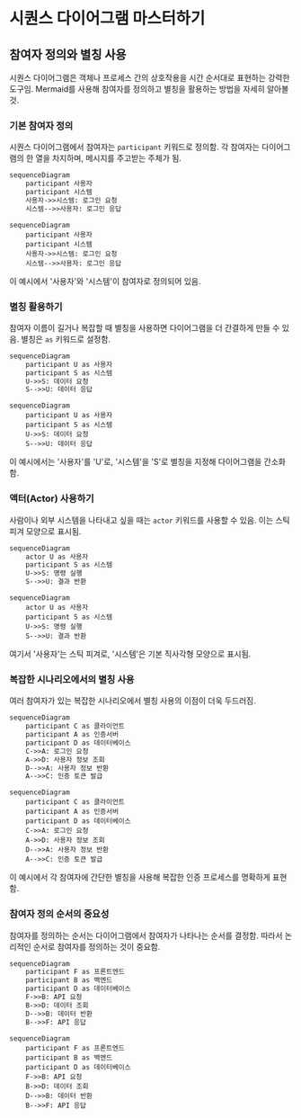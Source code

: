 # 시퀀스 다이어그램 마스터하기

## 참여자 정의와 별칭 사용

시퀀스 다이어그램은 객체나 프로세스 간의 상호작용을 시간 순서대로 표현하는 강력한 도구임. Mermaid를 사용해 참여자를 정의하고 별칭을 활용하는 방법을 자세히 알아볼 것.

### 기본 참여자 정의

시퀀스 다이어그램에서 참여자는 `participant` 키워드로 정의함. 각 참여자는 다이어그램의 한 열을 차지하며, 메시지를 주고받는 주체가 됨.

```markdown
sequenceDiagram
    participant 사용자
    participant 시스템
    사용자->>시스템: 로그인 요청
    시스템-->>사용자: 로그인 응답
```

```mermaid
sequenceDiagram
    participant 사용자
    participant 시스템
    사용자->>시스템: 로그인 요청
    시스템-->>사용자: 로그인 응답

```

이 예시에서 '사용자'와 '시스템'이 참여자로 정의되어 있음.

### 별칭 활용하기

참여자 이름이 길거나 복잡할 때 별칭을 사용하면 다이어그램을 더 간결하게 만들 수 있음. 별칭은 `as` 키워드로 설정함.

```markdown
sequenceDiagram
    participant U as 사용자
    participant S as 시스템
    U->>S: 데이터 요청
    S-->>U: 데이터 응답
```

```mermaid
sequenceDiagram
    participant U as 사용자
    participant S as 시스템
    U->>S: 데이터 요청
    S-->>U: 데이터 응답
```

이 예시에서는 '사용자'를 'U'로, '시스템'을 'S'로 별칭을 지정해 다이어그램을 간소화함.

### 액터(Actor) 사용하기

사람이나 외부 시스템을 나타내고 싶을 때는 `actor` 키워드를 사용할 수 있음. 이는 스틱 피겨 모양으로 표시됨.

```markdown
sequenceDiagram
    actor U as 사용자
    participant S as 시스템
    U->>S: 명령 실행
    S-->>U: 결과 반환
```

```mermaid
sequenceDiagram
    actor U as 사용자
    participant S as 시스템
    U->>S: 명령 실행
    S-->>U: 결과 반환
```

여기서 '사용자'는 스틱 피겨로, '시스템'은 기본 직사각형 모양으로 표시됨.

### 복잡한 시나리오에서의 별칭 사용

여러 참여자가 있는 복잡한 시나리오에서 별칭 사용의 이점이 더욱 두드러짐.

```markdown
sequenceDiagram
    participant C as 클라이언트
    participant A as 인증서버
    participant D as 데이터베이스
    C->>A: 로그인 요청
    A->>D: 사용자 정보 조회
    D-->>A: 사용자 정보 반환
    A-->>C: 인증 토큰 발급
```

```mermaid
sequenceDiagram
    participant C as 클라이언트
    participant A as 인증서버
    participant D as 데이터베이스
    C->>A: 로그인 요청
    A->>D: 사용자 정보 조회
    D-->>A: 사용자 정보 반환
    A-->>C: 인증 토큰 발급
```

이 예시에서 각 참여자에 간단한 별칭을 사용해 복잡한 인증 프로세스를 명확하게 표현함.

### 참여자 정의 순서의 중요성

참여자를 정의하는 순서는 다이어그램에서 참여자가 나타나는 순서를 결정함. 따라서 논리적인 순서로 참여자를 정의하는 것이 중요함.

```markdown
sequenceDiagram
    participant F as 프론트엔드
    participant B as 백엔드
    participant D as 데이터베이스
    F->>B: API 요청
    B->>D: 데이터 조회
    D-->>B: 데이터 반환
    B-->>F: API 응답
```

```mermaid
sequenceDiagram
    participant F as 프론트엔드
    participant B as 백엔드
    participant D as 데이터베이스
    F->>B: API 요청
    B->>D: 데이터 조회
    D-->>B: 데이터 반환
    B-->>F: API 응답
```
